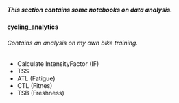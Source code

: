 ##### This section contains some notebooks on data analysis.

**cycling_analytics** 
###### Contains an analysis on my own bike training. </br>
* Calculate IntensityFactor (IF)
* TSS
* ATL (Fatigue)
* CTL (Fitnes)
* TSB (Freshness)